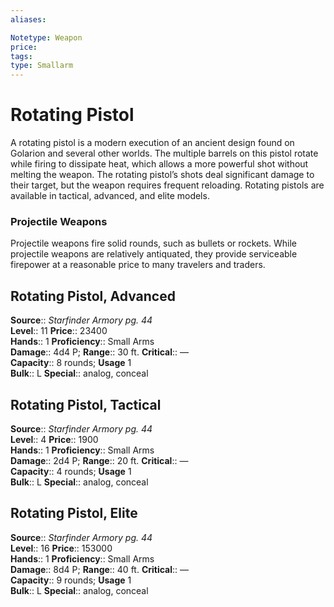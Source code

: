 ```yaml
---
aliases: 

Notetype: Weapon
price: 
tags: 
type: Smallarm
---
```


# Rotating Pistol

A rotating pistol is a modern execution of an ancient design found on Golarion and several other worlds. The multiple barrels on this pistol rotate while firing to dissipate heat, which allows a more powerful shot without melting the weapon. The rotating pistol’s shots deal significant damage to their target, but the weapon requires frequent reloading. Rotating pistols are available in tactical, advanced, and elite models.

### Projectile Weapons

Projectile weapons fire solid rounds, such as bullets or rockets. While projectile weapons are relatively antiquated, they provide serviceable firepower at a reasonable price to many travelers and traders.  

## Rotating Pistol, Advanced

**Source**:: _Starfinder Armory pg. 44_  
**Level**:: 11
**Price**:: 23400  
**Hands**:: 1
**Proficiency**:: Small Arms  
**Damage**:: 4d4 P; 
**Range**:: 30 ft.
**Critical**:: —  
**Capacity**:: 8 rounds; **Usage** 1  
**Bulk**:: L
**Special**:: analog, conceal

## Rotating Pistol, Tactical

**Source**:: _Starfinder Armory pg. 44_  
**Level**:: 4
**Price**:: 1900  
**Hands**:: 1
**Proficiency**:: Small Arms  
**Damage**:: 2d4 P; 
**Range**:: 20 ft.
**Critical**:: —  
**Capacity**:: 4 rounds; **Usage** 1  
**Bulk**:: L
**Special**:: analog, conceal

## Rotating Pistol, Elite

**Source**:: _Starfinder Armory pg. 44_  
**Level**:: 16
**Price**:: 153000  
**Hands**:: 1
**Proficiency**:: Small Arms  
**Damage**:: 8d4 P; 
**Range**:: 40 ft.
**Critical**:: —  
**Capacity**:: 9 rounds; **Usage** 1  
**Bulk**:: L
**Special**:: analog, conceal
